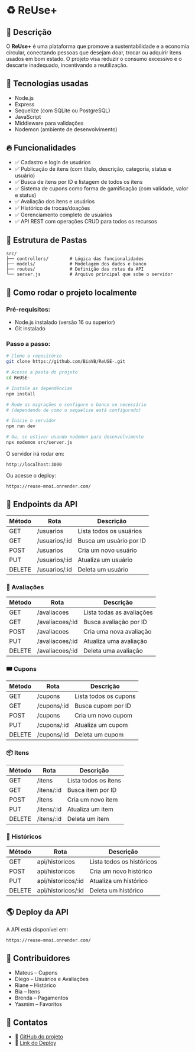 # ♻️ ReUse+

## 📜 Descrição
O **ReUse+** é uma plataforma que promove a sustentabilidade e a economia circular, conectando pessoas que desejam doar, trocar ou adquirir itens usados em bom estado. O projeto visa reduzir o consumo excessivo e o descarte inadequado, incentivando a reutilização.

## 🚀 Tecnologias usadas
- Node.js
- Express
- Sequelize (com SQLite ou PostgreSQL)
- JavaScript
- Middleware para validações
- Nodemon (ambiente de desenvolvimento)

## 🔥 Funcionalidades
- ✅ Cadastro e login de usuários
- ✅ Publicação de itens (com título, descrição, categoria, status e usuário)
- ✅ Busca de itens por ID e listagem de todos os itens
- ✅ Sistema de cupons como forma de gamificação (com validade, valor e status)
- ✅ Avaliação dos itens e usuários
- ✅ Histórico de trocas/doações
- ✅ Gerenciamento completo de usuários
- ✅ API REST com operações CRUD para todos os recursos

## 📁 Estrutura de Pastas
```
src/
├── controllers/        # Lógica das funcionalidades
├── models/             # Modelagem dos dados e banco
├── routes/             # Definição das rotas da API
└── server.js           # Arquivo principal que sobe o servidor
```

## 🔧 Como rodar o projeto localmente
### Pré-requisitos:
- Node.js instalado (versão 16 ou superior)
- Git instalado

### Passo a passo:
```bash
# Clone o repositório
git clone https://github.com/BiaVB/ReUSE-.git

# Acesse a pasta do projeto
cd ReUSE-

# Instale as dependências
npm install

# Rode as migrações e configure o banco se necessário
# (dependendo de como o sequelize está configurado)

# Inicie o servidor
npm run dev 

# Ou, se estiver usando nodemon para desenvolvimento
npx nodemon src/server.js
```

O servidor irá rodar em:
```
http://localhost:3000
```
Ou acesse o deploy:
```
https://reuse-mnoi.onrender.com/
```

## 🔗 Endpoints da API

| Método | Rota                                | Descrição                              |
|--------|--------------------------------------|-----------------------------------------|
| GET    | /usuarios                            | Lista todos os usuários                 |
| GET    | /usuarios/:id                        | Busca um usuário por ID                 |
| POST   | /usuarios                             | Cria um novo usuário                    |
| PUT    | /usuarios/:id                         | Atualiza um usuário                     |
| DELETE | /usuarios/:id                         | Deleta um usuário                       |

### 📝 Avaliações
| Método | Rota | Descrição |
|--------|------|-----------|
| GET | /avaliacoes | Lista todas as avaliações |
| GET | /avaliacoes/:id | Busca avaliação por ID |
| POST | /avaliacoes | Cria uma nova avaliação |
| PUT | /avaliacoes/:id | Atualiza uma avaliação |
| DELETE | /avaliacoes/:id | Deleta uma avaliação |

### 🎟️ Cupons
| Método | Rota | Descrição |
|--------|------|-----------|
| GET | /cupons | Lista todos os cupons |
| GET | /cupons/:id | Busca cupom por ID |
| POST | /cupons | Cria um novo cupom |
| PUT | /cupons/:id | Atualiza um cupom |
| DELETE | /cupons/:id | Deleta um cupom |

### 📦 Itens
| Método | Rota | Descrição |
|--------|------|-----------|
| GET | /itens | Lista todos os itens |
| GET | /itens/:id | Busca item por ID |
| POST | /itens | Cria um novo item |
| PUT | /itens/:id | Atualiza um item |
| DELETE | /itens/:id | Deleta um item |

### 📜 Históricos
| Método | Rota | Descrição |
|--------|------|-----------|
| GET | api/historicos | Lista todos os históricos |
| POST | api/historicos | Cria um novo histórico |
| PUT | api/historicos/:id | Atualiza um histórico |
| DELETE | api/historicos/:id | Deleta um histórico |

## 🌎 Deploy da API
A API está disponível em:
```
https://reuse-mnoi.onrender.com/
```

## 👥 Contribuidores
- Mateus – Cupons
- Diego – Usuários e Avaliações
- Riane – Histórico
- Bia – Itens
- Brenda – Pagamentos
- Yasmim – Favoritos

## 📲 Contatos
- 🔗 [GitHub do projeto](https://github.com/BiaVB/ReUSE-)
- 🔗 [Link do Deploy](https://reuse-mnoi.onrender.com/)
